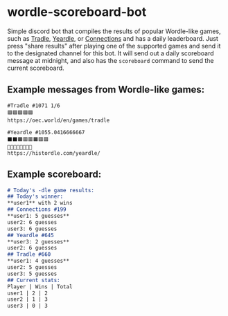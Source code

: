# wordle-scoreboard-bot

Simple discord bot that compiles the results of popular Wordle-like games, such as [Tradle](https://games.oec.world/en/tradle/), [Yeardle](https://histordle.com/yeardle/), or [Connections](https://www.nytimes.com/games/connections) and has a daily leaderboard. Just press "share results" after playing one of the supported games and send it to the designated channel for this bot. It will send out a daily scoreboard message at midnight, and also has the `scoreboard` command to send the current scoreboard.

## Example messages from Wordle-like games:
```
#Tradle #1071 1/6
🟩🟩🟩🟩🟩
https://oec.world/en/games/tradle
```

```
#Yeardle #1055.0416666667
⬛⬛🟫🟥🟥🟫🟥🟥
🔼🔼🔼🔽🔽🔽🔽🔽
https://histordle.com/yeardle/
```

## Example scoreboard:
```md
# Today's -dle game results:
## Today's winner:
**user1** with 2 wins
## Connections #199
**user1: 5 guesses**
user2: 6 guesses
user3: 6 guesses
## Yeardle #645
**user3: 2 guesses**
user2: 6 guesses
## Tradle #660
**user1: 4 guesses**
user2: 5 guesses
user3: 5 guesses
## Current stats:
Player | Wins | Total
user1 | 2 | 2
user2 | 1 | 3
user3 | 0 | 3
```

